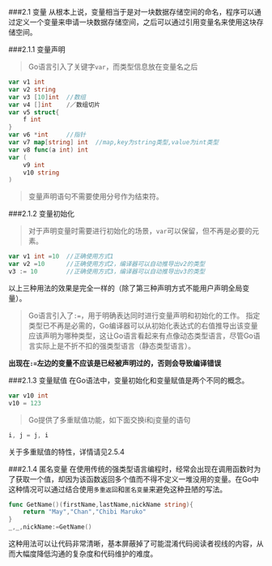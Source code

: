 ###2.1 变量
从根本上说，变量相当于是对一块数据存储空间的命名，程序可以通过定义一个变量来申请一块数据存储空间，之后可以通过引用变量名来使用这块存储空间。

###2.1.1 变量声明

> Go语言引入了关键字`var`，而类型信息放在变量名之后
```go
var v1 int 
var v2 string 
var v3 [10]int	//数组
var v4 []int 	/／数组切片
var v5 struct{
	f int
}
var v6 *int 	//指针
var v7 map[string] int 	//map,key为string类型,value为int类型
var v8 func(a int) int
var (
	v9 int
	v10 string
)
```
>变量声明语句不需要使用分号作为结束符。

###2.1.2 变量初始化
>对于声明变量时需要进行初始化的场景，`var`可以保留，但不再是必要的元素。
```go
var v1 int =10	//正确使用方式1
var v2 =10		//正确使用方式2，编译器可以自动推导出v2的类型
v3 := 10		//正确使用方式3，编译器可以自动推导出v3的类型
```
以上三种用法的效果是完全一样的（除了第三种声明方式不能用户声明全局变量）。

>Go语言引入了`:=`，用于明确表达同时进行变量声明和初始化的工作。
>指定类型已不再是必需的，Go编译器可以从初始化表达式的右值推导出该变量应该声明为哪种类型，这让Go语言看起来有点像动态类型语言，尽管Go语言实际上是不折不扣的强类型语言（静态类型语言）。


**出现在`:=`左边的变量不应该是已经被声明过的，否则会导致编译错误**

###2.1.3 变量赋值
在Go语法中，变量初始化和变量赋值是两个不同的概念。
```go
var v10 int 
v10 = 123
```
>Go提供了多重赋值功能，如下面交换i和j变量的语句
```go
i, j = j, i
```
关于多重赋值的特性，详情请见2.5.4

###2.1.4 匿名变量
在使用传统的强类型语言编程时，经常会出现在调用函数时为了获取一个值，却因为该函数返回多个值而不得不定义一堆没用的变量。在Go中这种情况可以通过结合使用`多重返回`和`匿名变量`来避免这种丑陋的写法。
```go
func GetName()(firstName,lastName,nickName string){
	return "May","Chan","Chibi Maruko"
}
_,_,nickName:=GetName()
```
这种用法可以让代码非常清晰，基本屏蔽掉了可能混淆代码阅读者视线的内容，从而大幅度降低沟通的复杂度和代码维护的难度。